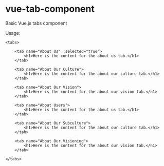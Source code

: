 # vue-tab-component
Basic Vue.js tabs component

Usage:

    <tabs>

        <tab name="About Us" :selected="true">
            <h1>Here is the content for the about us tab.</h1>
        </tab>

        <tab name="About Our Culture">
            <h1>Here is the content for the about our culture tab.</h1>
        </tab>

        <tab name="About Our Vision">
            <h1>Here is the content for the about our vision tab.</h1>
        </tab>

        <tab name="About Users">
            <h1>Here is the content for the about us tab.</h1>
        </tab>

        <tab name="About Our Subculture">
            <h1>Here is the content for the about our culture tab.</h1>
        </tab>

        <tab name="About Our Visioning">
            <h1>Here is the content for the about our vision tab.</h1>
        </tab>

    </tabs>
